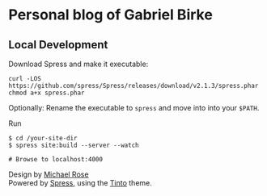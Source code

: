 # Personal blog of Gabriel Birke

## Local Development

Download Spress and make it executable:

    curl -LOS https://github.com/spress/Spress/releases/download/v2.1.3/spress.phar
    chmod a+x spress.phar

Optionally: Rename the executable to `spress` and move into into your `$PATH`.

Run

    $ cd /your-site-dir
    $ spress site:build --server --watch
    
    # Browse to localhost:4000

Design by [Michael Rose](https://mademistakes.com/)  
Powered by [Spress](http://spress.yosymfony.com), using the [Tinto](https://github.com/enzolutions/spress-tinto-theme/) theme.
